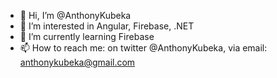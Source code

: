 - 👋 Hi, I’m @AnthonyKubeka
- 👀 I’m interested in Angular, Firebase, .NET
- 🌱 I’m currently learning Firebase
- 📫 How to reach me: on twitter @AnthonyKubeka, via email: anthonykubeka@gmail.com

<!---
AnthonyKubeka/AnthonyKubeka is a ✨ special ✨ repository because its `README.md` (this file) appears on your GitHub profile.
You can click the Preview link to take a look at your changes.
--->
